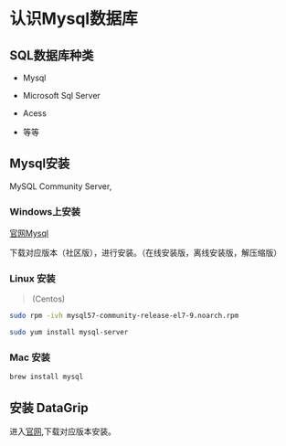 # 认识Mysql数据库

## SQL数据库种类

* Mysql

* Microsoft Sql Server

* Acess

* 等等


## Mysql安装

MySQL Community Server,



### Windows上安装

[官网Mysql](http://dev.mysql.com/downloads/mysql/)

下载对应版本（社区版），进行安装。（在线安装版，离线安装版，解压缩版）

### Linux 安装

> (Centos)

``` bash
sudo rpm -ivh mysql57-community-release-el7-9.noarch.rpm

sudo yum install mysql-server
```

### Mac 安装

```bash
brew install mysql
```

## 安装 DataGrip

 进入[官网](https://www.jetbrains.com/datagrip/?fromMenu),下载对应版本安装。
